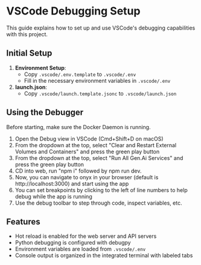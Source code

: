 # VSCode Debugging Setup

This guide explains how to set up and use VSCode's debugging capabilities with this project.

## Initial Setup

1. **Environment Setup**:
   - Copy `.vscode/.env.template` to `.vscode/.env`
   - Fill in the necessary environment variables in `.vscode/.env`
2. **launch.json**:
   - Copy `.vscode/launch.template.jsonc` to `.vscode/launch.json`

## Using the Debugger

Before starting, make sure the Docker Daemon is running.

1. Open the Debug view in VSCode (Cmd+Shift+D on macOS)
2. From the dropdown at the top, select "Clear and Restart External Volumes and Containers" and press the green play button
3. From the dropdown at the top, select "Run All Gen.Ai Services" and press the green play button
4. CD into web, run "npm i" followed by npm run dev.
5. Now, you can navigate to onyx in your browser (default is http://localhost:3000) and start using the app
6. You can set breakpoints by clicking to the left of line numbers to help debug while the app is running
7. Use the debug toolbar to step through code, inspect variables, etc.

## Features

- Hot reload is enabled for the web server and API servers
- Python debugging is configured with debugpy
- Environment variables are loaded from `.vscode/.env`
- Console output is organized in the integrated terminal with labeled tabs
